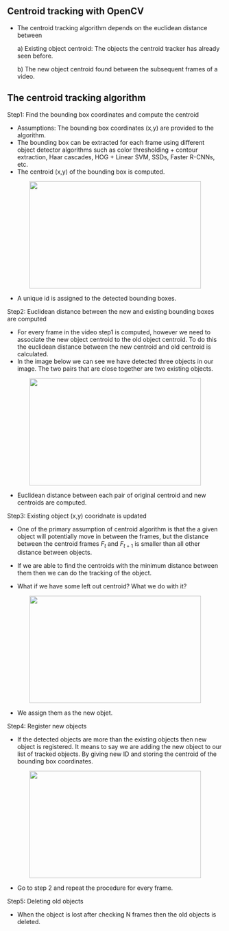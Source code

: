 ## Centroid tracking with OpenCV

* The centroid tracking algorithm depends on the euclidean distance between

   a) Existing object centroid: The objects the centroid tracker has already seen before.  
  
   b) The new object centroid found between the subsequent frames of a video.

## The centroid tracking algorithm

Step1: Find the bounding box coordinates and compute the centroid
* Assumptions: The bounding box coordinates (x,y) are provided to the algorithm.
* The bounding box can be extracted for each frame using different object detector algorithms such as color thresholding + contour extraction, Haar cascades, HOG + Linear SVM, SSDs, Faster R-CNNs, etc.
* The centroid (x,y) of the bounding box is computed.

<p align="center"><img src="/media/manoj/Manoj_drive/Computer_vision(CV)/object-tracking/Documents/simple_object_tracking_step1.png" width="400" height="250" />

* A unique id is assigned to the detected bounding boxes.

Step2: Euclidean distance between the new and existing bounding boxes are computed

* For every frame in the video step1 is computed, however we need to associate the new object centroid to the old object centroid. To do this the euclidean distance between the new centroid and old centroid is calculated.
* In the image below we can see we have detected three objects in our image. The two pairs that are close together are two existing objects.

<p align="center"><img src="/media/manoj/Manoj_drive/Computer_vision(CV)/object-tracking/Documents/simple_object_tracking_step2.png" width="400" height="250" />

* Euclidean distance between each pair of original centroid and new centroids are computed.

Step3: Existing object (x,y) cooridnate is updated

* One of the primary assumption of centroid algorithm is that the a given object will potentially move in between the frames, but the distance between the centroid frames $F_t$ and $F_{t+1}$ is smaller than all other distance between objects.

* If we are able to find the centroids with the minimum distance between them then we can do the tracking of the object.

* What if we have some left out centroid? What we do with it?

<p align="center"><img src="/media/manoj/Manoj_drive/Computer_vision(CV)/object-tracking/Documents/simple_object_tracking_step3.png" width="400" height="250" />

* We assign them as the new objet.

Step4: Register new objects

* If the detected objects are more than the existing objects then new object is registered. It means to say we are adding the new object to our list of tracked objects. By giving new ID and storing the centroid of the bounding box coordinates.

<p align="center"><img src="/media/manoj/Manoj_drive/Computer_vision(CV)/object-tracking/Documents/simple_object_tracking_step4.png" width="400" height="250" />

* Go to step 2 and repeat the procedure for every frame.

Step5: Deleting old objects

* When the object is lost after checking N frames then the old objects is deleted.






